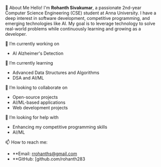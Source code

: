 

 👋 About Me
Hello! I'm **Rohanth Sivakumar**, a passionate 2nd-year Computer Science Engineering (CSE) student at Anna University. I have a deep interest in software development, competitive programming, and emerging technologies like AI. My goal is to leverage technology to solve real-world problems while continuously learning and growing as a developer.

 🔭 I’m currently working on
- AI Alzheimer's Detection

 🌱 I’m currently learning
- Advanced Data Structures and Algorithms
- DSA and AI/ML

 👯 I’m looking to collaborate on
- Open-source projects
- AI/ML-based applications
- Web development projects

 🤔 I’m looking for help with
- Enhancing my competitive programming skills
- AI/ML


 📫 How to reach me:
- **Email: rrohanths@gmail.com
- **GitHub: [github.com/rohanth283


